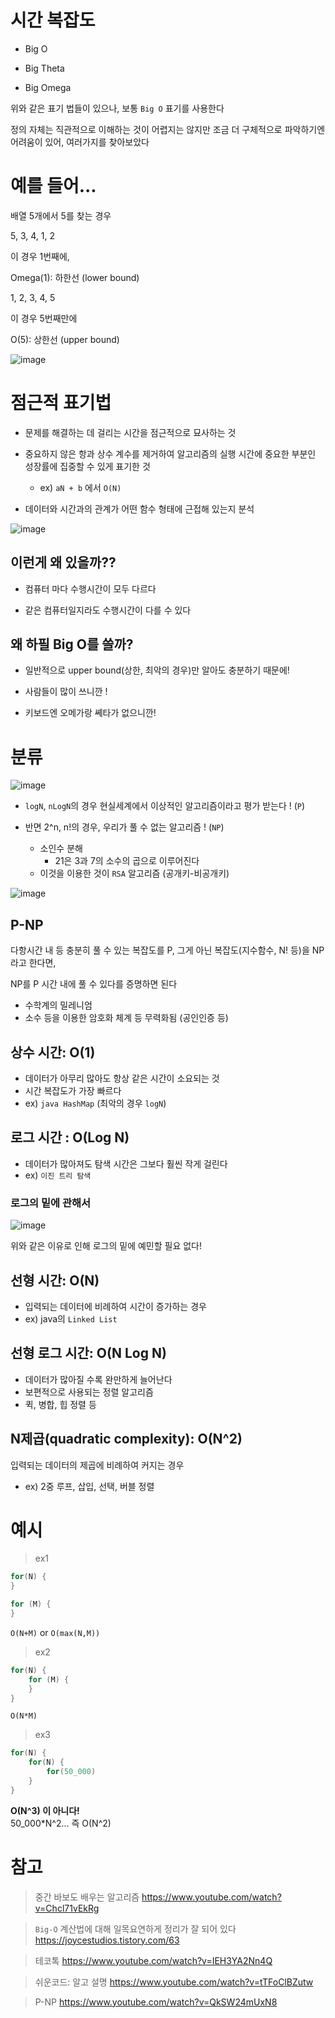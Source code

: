 # 시간 복잡도

- Big O

- Big Theta

- Big Omega

위와 같은 표기 법들이 있으나, 보통 `Big O` 표기를 사용한다

정의 자체는 직관적으로 이해하는 것이 어렵지는 않지만 조금 더 구체적으로 파악하기엔 어려움이 있어, 여러가지를 찾아보았다

# 예를 들어...

배열 5개에서 5를 찾는 경우

5, 3, 4, 1, 2

이 경우 1번째에,

Omega(1): 하한선 (lower bound)

1, 2, 3, 4, 5

이 경우 5번째만에

O(5): 상한선 (upper bound)

![image](https://user-images.githubusercontent.com/66164361/189555574-69120943-9a2d-4929-8b99-2709a33ce4df.png)


# 점근적 표기법

- 문제를 해결하는 데 걸리는 시간을 점근적으로 묘사하는 것

- 중요하지 않은 항과 상수 계수를 제거하여 알고리즘의 실행 시간에 중요한 부분인 성장률에 집중할 수 있게 표기한 것
  - ex) `aN + b` 에서 `O(N)`

- 데이터와 시간과의 관계가 어떤 함수 형태에 근접해 있는지 분석

![image](https://user-images.githubusercontent.com/66164361/189535141-d944d292-0633-4139-b315-bb84de3fcaf0.png)

## 이런게 왜 있을까??

- 컴퓨터 마다 수행시간이 모두 다르다

- 같은 컴퓨터일지라도 수행시간이 다를 수 있다

## 왜 하필 Big O를 쓸까?

- 일반적으로 upper bound(상한, 최악의 경우)만 알아도 충분하기 때문에!

- 사람들이 많이 쓰니깐 !

- 키보드엔 오메가랑 쎼타가 없으니깐!

# 분류

![image](https://user-images.githubusercontent.com/66164361/189537389-6444b053-581f-46cc-9ecd-cab3777162b5.png)

- `logN`, `nLogN`의 경우 현실세계에서 이상적인 알고리즘이라고 평가 받는다 ! (`P`)

- 반면 2^n, n!의 경우, 우리가 풀 수 없는 알고리즘 ! (`NP`)
  - 소인수 분해
    - 21은 3과 7의 소수의 곱으로 이루어진다
  - 이것을 이용한 것이 `RSA` 알고리즘 (공개키-비공개키)

![image](https://user-images.githubusercontent.com/66164361/189557166-8b2eb950-8305-4ea4-ae8f-d1060dc1ba43.png)

## P-NP

다항시간 내 등 충분히 풀 수 있는 복잡도를 P,
그게 아닌 복잡도(지수함수, N! 등)을 NP라고 한다면,

NP를 P 시간 내에 풀 수 있다를 증명하면 된다

- 수학계의 밀레니엄
- 소수 등을 이용한 암호화 체계 등 무력화됨 (공인인증 등)


## 상수 시간: O(1)

- 데이터가 아무리 많아도 항상 같은 시간이 소요되는 것
- 시간 복잡도가 가장 빠르다
- ex) `java HashMap` (최악의 경우 `logN`)

## 로그 시간 : O(Log N)

- 데이터가 많아져도 탐색 시간은 그보다 훨씬 작게 걸린다
- ex) `이진 트리 탐색`

### 로그의 밑에 관해서

![image](https://user-images.githubusercontent.com/66164361/189556023-30c7b0a0-e033-4b3a-8779-8427243b6504.png)

위와 같은 이유로 인해 로그의 밑에 예민할 필요 없다!

## 선형 시간: O(N)

- 입력되는 데이터에 비례하여 시간이 증가하는 경우
- ex) java의 `Linked List`

## 선형 로그 시간: O(N Log N)

- 데이터가 많아질 수록 완만하게 늘어난다
- 보편적으로 사용되는 정렬 알고리즘
- 퀵, 병합, 힙 정렬 등

## N제곱(quadratic complexity): O(N^2)

입력되는 데이터의 제곱에 비례하여 커지는 경우

- ex) 2중 루프, 삽입, 선택, 버블 정렬

# 예시

> ex1

```java
for(N) {
}

for (M) {
}
```

`O(N+M)` or `O(max(N,M))`

> ex2

```java
for(N) {
    for (M) {
    }
}
```

`O(N*M)`

> ex3

```java
for(N) {
    for(N) {
        for(50_000)
    }
}
```

**O(N^3) 이 아니다!**  
50_000*N^2... 즉 O(N^2)

# 참고

> 중간 바보도 배우는 알고리즘
> https://www.youtube.com/watch?v=Chcl71vEkRg

> `Big-O` 계산법에 대해 일목요연하게 정리가 잘 되어 있다
> https://joycestudios.tistory.com/63

> 테코톡
> https://www.youtube.com/watch?v=IEH3YA2Nn4Q  

> 쉬운코드: 알고 설명
> https://www.youtube.com/watch?v=tTFoClBZutw

> P-NP
> https://www.youtube.com/watch?v=QkSW24mUxN8
